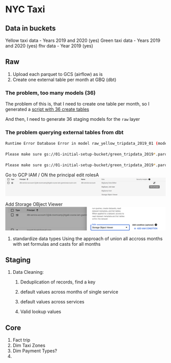# NYC Taxi 

## Data in buckets
Yellow taxi data - Years 2019 and 2020 (yes)
Green taxi data - Years 2019 and 2020 (yes)
fhv data - Year 2019 (yes)

## Raw

1. Upload each parquet to GCS (airflow) as is
1. Create one external table per month at GBQ (dbt)

###  The problem, too many models (36)
The problem of this is, that I need to create one table per month, so I generated a [script with 36 create tables](../init_external_tables.sql)

And then, I need to generate 36 staging models for the `raw` layer

###  The problem querying external tables from dbt

```bash
Runtime Error Database Error in model raw_yellow_tripdata_2019_01 (models/raw/raw_yellow_tripdata_2019_01.sql) Access Denied: BigQuery BigQuery: Permission denied while globbing file pattern. dbt-service-account-2@de-zoomcamp-jhigaki-course.iam.gserviceaccount.com does not have storage.objects.list access to the Google Cloud Storage bucket. Permission 'storage.objects.list' denied on resource (or it may not exist). 

Please make sure gs://01-initial-setup-bucket/green_tripdata_2019*.parquet is accessible via appropriate IAM roles, e.g. Storage Object Viewer or Storage Object Creator.

Please make sure gs://01-initial-setup-bucket/green_tripdata_2019*.parquet is accessible via appropriate IAM roles, e.g. Storage Object Viewer or Storage Object Creator.
```
Go to GCP IAM / ON the principal edit rolesA
![alt text](../../_resources/04-analytics-engineering/dbt_cloud/README.md/image-1.png)

Add Storage OBject Viewer
![alt text](../../_resources/04-analytics-engineering/dbt_cloud/README.md/image.png)


1. standardize data types
Using the approach of union all accross months with set formulas and casts for all months

## Staging


1. Data Cleaning: 
    1. Deduplication of records, find a key
    
    1. default values across months of single service
    1. default values across services
    1. Valid lookup values

## Core
1. Fact trip
1. Dim Taxi Zones
1. Dim Payment Types?
1. 

